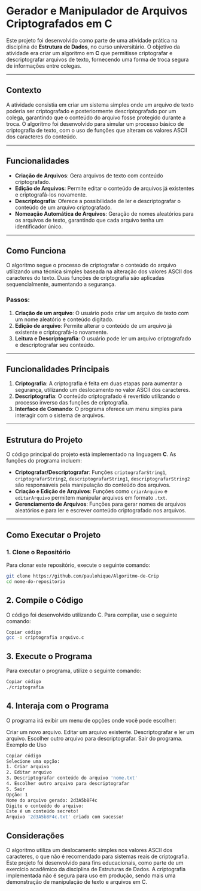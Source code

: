 # Gerador e Manipulador de Arquivos Criptografados em C

Este projeto foi desenvolvido como parte de uma atividade prática na disciplina de **Estrutura de Dados**, no curso universitário. O objetivo da atividade era criar um algoritmo em **C** que permitisse criptografar e descriptografar arquivos de texto, fornecendo uma forma de troca segura de informações entre colegas.

---

## Contexto

A atividade consistia em criar um sistema simples onde um arquivo de texto poderia ser criptografado e posteriormente descriptografado por um colega, garantindo que o conteúdo do arquivo fosse protegido durante a troca. O algoritmo foi desenvolvido para simular um processo básico de criptografia de texto, com o uso de funções que alteram os valores ASCII dos caracteres do conteúdo.

---

## Funcionalidades

- **Criação de Arquivos**: Gera arquivos de texto com conteúdo criptografado.
- **Edição de Arquivos**: Permite editar o conteúdo de arquivos já existentes e criptografá-los novamente.
- **Descriptografia**: Oferece a possibilidade de ler e descriptografar o conteúdo de um arquivo criptografado.
- **Nomeação Automática de Arquivos**: Geração de nomes aleatórios para os arquivos de texto, garantindo que cada arquivo tenha um identificador único.

---

## Como Funciona

O algoritmo segue o processo de criptografar o conteúdo do arquivo utilizando uma técnica simples baseada na alteração dos valores ASCII dos caracteres do texto. Duas funções de criptografia são aplicadas sequencialmente, aumentando a segurança.

### Passos:

1. **Criação de um arquivo**: O usuário pode criar um arquivo de texto com um nome aleatório e conteúdo digitado.
2. **Edição de arquivo**: Permite alterar o conteúdo de um arquivo já existente e criptografá-lo novamente.
3. **Leitura e Descriptografia**: O usuário pode ler um arquivo criptografado e descriptografar seu conteúdo.

---

## Funcionalidades Principais

1. **Criptografia**: A criptografia é feita em duas etapas para aumentar a segurança, utilizando um deslocamento no valor ASCII dos caracteres.
2. **Descriptografia**: O conteúdo criptografado é revertido utilizando o processo inverso das funções de criptografia.
3. **Interface de Comando**: O programa oferece um menu simples para interagir com o sistema de arquivos.

---

## Estrutura do Projeto

O código principal do projeto está implementado na linguagem **C**. As funções do programa incluem:

- **Criptografar/Descriptografar**: Funções `criptografarString1`, `criptografarString2`, `descriptografarString1`, `descriptografarString2` são responsáveis pela manipulação do conteúdo dos arquivos.
- **Criação e Edição de Arquivos**: Funções como `criarArquivo` e `editarArquivo` permitem manipular arquivos em formato `.txt`.
- **Gerenciamento de Arquivos**: Funções para gerar nomes de arquivos aleatórios e para ler e escrever conteúdo criptografado nos arquivos.

---

## Como Executar o Projeto

### 1. Clone o Repositório

Para clonar este repositório, execute o seguinte comando:

```bash
git clone https://github.com/paulohique/Algoritmo-de-Crip
cd nome-do-repositorio
```
## 2. Compile o Código
O código foi desenvolvido utilizando C. Para compilar, use o seguinte comando:

```bash
Copiar código
gcc -o criptografia arquivo.c
```
## 3. Execute o Programa
Para executar o programa, utilize o seguinte comando:
```bash
Copiar código
./criptografia
```
## 4. Interaja com o Programa
O programa irá exibir um menu de opções onde você pode escolher:

Criar um novo arquivo.
Editar um arquivo existente.
Descriptografar e ler um arquivo.
Escolher outro arquivo para descriptografar.
Sair do programa.
Exemplo de Uso
```bash
Copiar código
Selecione uma opção:
1. Criar arquivo
2. Editar arquivo
3. Descriptografar conteúdo do arquivo 'nome.txt'
4. Escolher outro arquivo para descriptografar
5. Sair
Opção: 1
Nome do arquivo gerado: 2d3A5b8F4c
Digite o conteúdo do arquivo:
Este é um conteúdo secreto!
Arquivo '2d3A5b8F4c.txt' criado com sucesso!
```
## Considerações
O algoritmo utiliza um deslocamento simples nos valores ASCII dos caracteres, o que não é recomendado para sistemas reais de criptografia.
Este projeto foi desenvolvido para fins educacionais, como parte de um exercício acadêmico da disciplina de Estruturas de Dados.
A criptografia implementada não é segura para uso em produção, sendo mais uma demonstração de manipulação de texto e arquivos em C.
